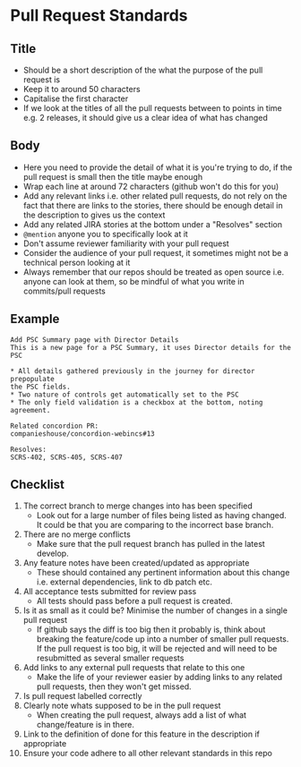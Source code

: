 Pull Request Standards
======================

Title
-----

* Should be a short description of the what the purpose of the pull request is
* Keep it to around 50 characters
* Capitalise the first character
* If we look at the titles of all the pull requests between to points in time e.g. 2 releases, it should give us a clear idea of what has changed

Body
----

* Here you need to provide the detail of what it is you're trying to do, if the pull request is small then the title maybe enough
* Wrap each line at around 72 characters (github won't do this for you)
* Add any relevant links i.e. other related pull requests, do not rely on the fact that there are links to the stories, there should be enough detail in the description to gives us the context
* Add any related JIRA stories at the bottom under a "Resolves" section
* `@mention` anyone you to specifically look at it
* Don't assume reviewer familiarity with your pull request
* Consider the audience of your pull request, it sometimes might not be a technical person looking at it
* Always remember that our repos should be treated as open source i.e. anyone can look at them, so be mindful of what you write in commits/pull requests

Example
-------
```
Add PSC Summary page with Director Details
This is a new page for a PSC Summary, it uses Director details for the PSC

* All details gathered previously in the journey for director prepopulate
the PSC fields.
* Two nature of controls get automatically set to the PSC
* The only field validation is a checkbox at the bottom, noting agreement.

Related concordion PR:
companieshouse/concordion-webincs#13

Resolves:
SCRS-402, SCRS-405, SCRS-407
```

Checklist
---------

1. The correct branch to merge changes into has been specified
    * Look out for a large number of files being listed as having changed. It could be that you are comparing to the incorrect base branch.
2. There are no merge conflicts
    * Make sure that the pull request branch has pulled in the latest develop.
3. Any feature notes have been created/updated as appropriate
    * These should contained any pertinent information about this change i.e. external dependencies, link to db patch etc.
4. All acceptance tests submitted for review pass
    * All tests should pass before a pull request is created.
5. Is it as small as it could be? Minimise the number of changes in a single pull request
    * If github says the diff is too big then it probably is, think about breaking the feature/code up into a number of smaller pull requests. If the pull request is too big, it will be rejected and will need to be resubmitted as several smaller requests
6. Add links to any external pull requests that relate to this one
    * Make the life of your reviewer easier by adding links to any related pull requests, then they won't get missed.
7. Is pull request labelled correctly
8. Clearly note whats supposed to be in the pull request
    * When creating the pull request, always add a list of what change/feature is in there.
9. Link to the definition of done for this feature in the description if appropriate
10. Ensure your code adhere to all other relevant standards in this repo
